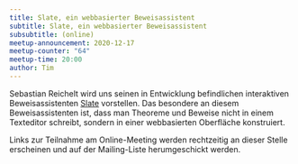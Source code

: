 ```yaml
---
title: Slate, ein webbasierter Beweisassistent
subtitle: Slate, ein webbasierter Beweisassistent
subsubtitle: (online)
meetup-announcement: 2020-12-17
meetup-counter: "64"
meetup-time: 20:00
author: Tim
---
```


Sebastian Reichelt wird uns seinen in Entwicklung befindlichen interaktiven Beweisassistenten [Slate](https://slate-prover.org/) vorstellen. Das besondere an diesem Beweisassistenten ist, dass man Theoreme und Beweise nicht in einem Texteditor schreibt, sondern in einer webbasierten Oberfläche konstruiert.

Links zur Teilnahme am Online-Meeting werden rechtzeitig an dieser Stelle erscheinen und auf der Mailing-Liste herumgeschickt werden.
